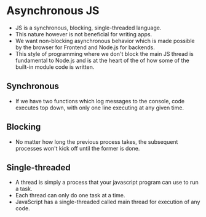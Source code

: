 # Asynchronous JS

- JS is a synchronous, blocking, single-threaded language.
- This nature however is not beneficial for writing apps.
- We want non-blocking asynchronous behavior which is made possible by the browser for Frontend and Node.js for backends.
- This style of programming where we don't block the main JS thread is fundamental to Node.js and is at the heart of the of how some of the built-in module code is written.

## Synchronous

- If we have two functions which log messages to the console, code executes top down, with only one line executing at any given time.

## Blocking

- No matter how long the previous process takes, the subsequent processes won't kick off until the former is done.

## Single-threaded

- A thread is simply a process that your javascript program can use to run a task.
- Each thread can only do one task at a time.
- JavaScript has a single-threaded called main thread for execution of any code.
